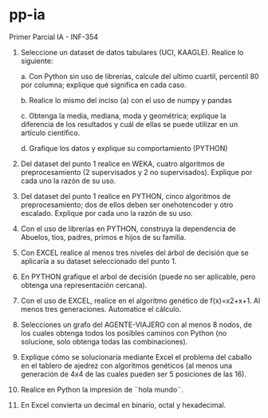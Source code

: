 # pp-ia
Primer Parcial IA - INF-354

1. Seleccione un dataset de datos tabulares (UCI, KAAGLE). Realice lo siguiente:

   a. Con Python sin uso de librerías, calcule del ultimo cuartil, percentil 80 por columna; explique qué significa en cada caso.

   b. Realice lo mismo del inciso (a) con el uso de numpy y pandas

   c. Obtenga la media, mediana, moda y geométrica; explique la diferencia de los resultados y cuál de ellas se puede utilizar en un artículo científico.

   d. Grafique los datos y explique su comportamiento (PYTHON)

2. Del dataset del punto 1 realice en WEKA, cuatro algoritmos de preprocesamiento (2 supervisados y 2 no supervisados). Explique por cada uno la razón de su uso.

3. Del dataset del punto 1 realice en PYTHON, cinco algoritmos de preprocesamiento; dos de ellos deben ser onehotencoder y otro escalado. Explique por cada uno la razón de su uso.

4. Con el uso de librerías en PYTHON, construya la dependencia de Abuelos, tios, padres, primos e hijos de su familia.

5. Con EXCEL realice al menos tres niveles del árbol de decisión que se aplicaría a su dataset seleccionado del punto 1.

6. En PYTHON grafique el arbol de decisión (puede no ser aplicable, pero obtenga una representación cercana).

7. Con el uso de EXCEL, realice en el algoritmo genético de f(x)=x2+x+1. Al menos tres generaciones. Automatice el cálculo.

8. Selecciones un grafo del AGENTE-VIAJERO con al menos 8 nodos, de los cuales obtenga todos los posibles caminos con Python (no solucione, solo obtenga todas las combinaciones).

9. Explique cómo se solucionaría mediante Excel el problema del caballo en el tablero de ajedrez con algoritmos genéticos (al menos una generación de 4x4 de las cuales pueden ser 5 posiciones de las 16).

10. Realice en Python la impresión de ¨hola mundo¨.

11. En Excel convierta un decimal en binario, octal y hexadecimal.
